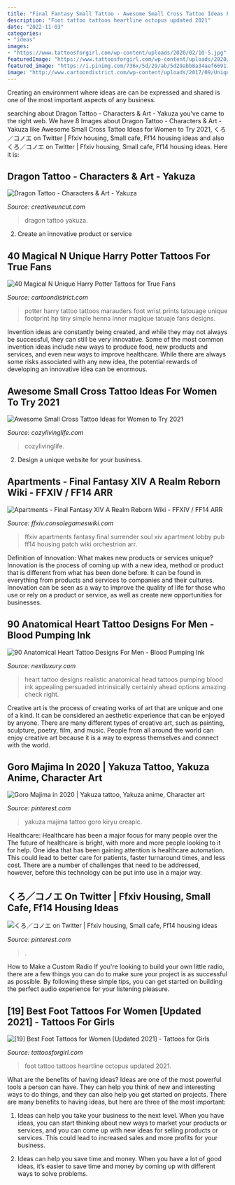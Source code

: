 ```yaml
---
title: "Final Fantasy Small Tattoo - Awesome Small Cross Tattoo Ideas For Women To Try 2021"
description: "Foot tattoo tattoos heartline octopus updated 2021"
date: "2022-11-03"
categories:
- "ideas"
images:
- "https://www.tattoosforgirl.com/wp-content/uploads/2020/02/10-5.jpg"
featuredImage: "https://www.tattoosforgirl.com/wp-content/uploads/2020/02/10-5.jpg"
featured_image: "https://i.pinimg.com/736x/5d/29/ab/5d29abb8a34aef669112af39e048b451.jpg"
image: "http://www.cartoondistrict.com/wp-content/uploads/2017/09/Unique-Harry-Potter-Tattoos10.jpg"
---
```



Creating an environment where ideas are can be expressed and shared is one of the most important aspects of any business.

	

		
searching about Dragon Tattoo - Characters &amp; Art - Yakuza you've came to the right web. We have 8 Images about Dragon Tattoo - Characters &amp; Art - Yakuza like Awesome Small Cross Tattoo Ideas for Women to Try 2021, くろ／コノエ on Twitter | Ffxiv housing, Small cafe, Ff14 housing ideas and also くろ／コノエ on Twitter | Ffxiv housing, Small cafe, Ff14 housing ideas. Here it is:
		
    
## Dragon Tattoo - Characters &amp; Art - Yakuza

<img loading=lazy src="http://www.creativeuncut.com/gallery-13/art/ykz-tattoo-dragon.jpg" onerror="this.onerror=null;this.src='https://tse3.mm.bing.net/th?id=OIP.6O8Yf6RLZLB_Olgadwpz3QHaKl&amp;pid=15.1';" alt="Dragon Tattoo - Characters &amp; Art - Yakuza">

_Source: creativeuncut.com_

>dragon tattoo yakuza. 

	

2. Create an innovative product or service 

    
## 40 Magical N Unique Harry Potter Tattoos For True Fans

<img loading=lazy src="http://www.cartoondistrict.com/wp-content/uploads/2017/09/Unique-Harry-Potter-Tattoos10.jpg" onerror="this.onerror=null;this.src='https://tse3.mm.bing.net/th?id=OIP.hEKfW6aP7-iJKtDGuo1X8gHaMG&amp;pid=15.1';" alt="40 Magical N Unique Harry Potter Tattoos for True Fans">

_Source: cartoondistrict.com_

>potter harry tattoo tattoos marauders foot wrist prints tatouage unique footprint hp tiny simple henna inner magique tatuaje fans designs. 

	

Invention ideas are constantly being created, and while they may not always be successful, they can still be very innovative. Some of the most common invention ideas include new ways to produce food, new products and services, and even new ways to improve healthcare. While there are always some risks associated with any new idea, the potential rewards of developing an innovative idea can be enormous.

    
## Awesome Small Cross Tattoo Ideas For Women To Try 2021

<img loading=lazy src="https://cozylivinglife.com/wp-content/uploads/2021/06/9-1-768x1152.jpg" onerror="this.onerror=null;this.src='https://tse2.mm.bing.net/th?id=OIP.Q9ogx5v_K7KRcKPF8YeuDwHaLH&amp;pid=15.1';" alt="Awesome Small Cross Tattoo Ideas for Women to Try 2021">

_Source: cozylivinglife.com_

>cozylivinglife. 

	

2. Design a unique website for your business.

    
## Apartments - Final Fantasy XIV A Realm Reborn Wiki - FFXIV / FF14 ARR

<img loading=lazy src="http://ffxiv.consolegameswiki.com/mediawiki/images/thumb/1/10/Apartments_lobby1.png/400px-Apartments_lobby1.png" onerror="this.onerror=null;this.src='https://tse4.mm.bing.net/th?id=OIP.9N3tYULZFu8JU0YwEj6L8QAAAA&amp;pid=15.1';" alt="Apartments - Final Fantasy XIV A Realm Reborn Wiki - FFXIV / FF14 ARR">

_Source: ffxiv.consolegameswiki.com_

>ffxiv apartments fantasy final surrender soul xiv apartment lobby pub ff14 housing patch wiki orchestrion arr. 

	

Definition of Innovation: What makes new products or services unique?
Innovation is the process of coming up with a new idea, method or product that is different from what has been done before. It can be found in everything from products and services to companies and their cultures. Innovation can be seen as a way to improve the quality of life for those who use or rely on a product or service, as well as create new opportunities for businesses.

    
## 90 Anatomical Heart Tattoo Designs For Men - Blood Pumping Ink

<img loading=lazy src="http://nextluxury.com/wp-content/uploads/guys-heart-tattoo-in-realistic-style-on-head.jpg" onerror="this.onerror=null;this.src='https://tse2.mm.bing.net/th?id=OIP.oBiQ7lqX5BMF5rVNkGQrkAHaHa&amp;pid=15.1';" alt="90 Anatomical Heart Tattoo Designs For Men - Blood Pumping Ink">

_Source: nextluxury.com_

>heart tattoo designs realistic anatomical head tattoos pumping blood ink appealing persuaded intrinsically certainly ahead options amazing check right. 

	

Creative art is the process of creating works of art that are unique and one of a kind. It can be considered an aesthetic experience that can be enjoyed by anyone. There are many different types of creative art, such as painting, sculpture, poetry, film, and music. People from all around the world can enjoy creative art because it is a way to express themselves and connect with the world.

    
## Goro Majima In 2020 | Yakuza Tattoo, Yakuza Anime, Character Art

<img loading=lazy src="https://i.pinimg.com/736x/39/1d/49/391d4919d3585466d3efe3584b355197.jpg" onerror="this.onerror=null;this.src='https://tse1.mm.bing.net/th?id=OIP.yz5P612cTDPWyg7txJ89BwHaIn&amp;pid=15.1';" alt="Goro Majima in 2020 | Yakuza tattoo, Yakuza anime, Character art">

_Source: pinterest.com_

>yakuza majima tattoo goro kiryu creapic. 

	

Healthcare: Healthcare has been a major focus for many people over the
The future of healthcare is bright, with more and more people looking to it for help. One idea that has been gaining attention is healthcare automation. This could lead to better care for patients, faster turnaround times, and less cost. There are a number of challenges that need to be addressed, however, before this technology can be put into use in a major way.

    
## くろ／コノエ On Twitter | Ffxiv Housing, Small Cafe, Ff14 Housing Ideas

<img loading=lazy src="https://i.pinimg.com/736x/5d/29/ab/5d29abb8a34aef669112af39e048b451.jpg" onerror="this.onerror=null;this.src='https://tse3.mm.bing.net/th?id=OIP.BXgzmCzLSA1nqsfpdJZ3DgHaEK&amp;pid=15.1';" alt="くろ／コノエ on Twitter | Ffxiv housing, Small cafe, Ff14 housing ideas">

_Source: pinterest.com_

>. 

	

How to Make a Custom Radio
If you're looking to build your own little radio, there are a few things you can do to make sure your project is as successful as possible. By following these simple tips, you can get started on building the perfect audio experience for your listening pleasure.

    
## [19] Best Foot Tattoos For Women [Updated 2021] - Tattoos For Girls

<img loading=lazy src="https://www.tattoosforgirl.com/wp-content/uploads/2020/02/10-5.jpg" onerror="this.onerror=null;this.src='https://tse4.mm.bing.net/th?id=OIP.bLYy0ezZWvO0YIshYcRZRAAAAA&amp;pid=15.1';" alt="[19] Best Foot Tattoos for Women [Updated 2021] - Tattoos for Girls">

_Source: tattoosforgirl.com_

>foot tattoo tattoos heartline octopus updated 2021. 

	

What are the benefits of having ideas?
Ideas are one of the most powerful tools a person can have. They can help you think of new and interesting ways to do things, and they can also help you get started on projects. There are many benefits to having ideas, but here are three of the most important: 
1. Ideas can help you take your business to the next level. When you have ideas, you can start thinking about new ways to market your products or services, and you can come up with new ideas for selling products or services. This could lead to increased sales and more profits for your business. 

2. Ideas can help you save time and money. When you have a lot of good ideas, it’s easier to save time and money by coming up with different ways to solve problems.

